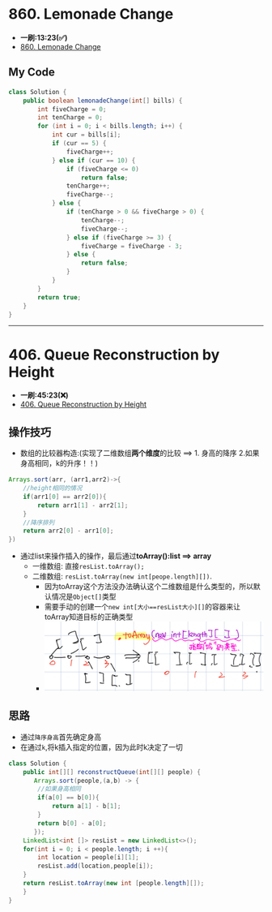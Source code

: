 # 860. Lemonade Change
* **一刷:13:23(✅)**
* [860. Lemonade Change](https://leetcode.com/problems/lemonade-change/description/)

## My Code
```java
class Solution {
    public boolean lemonadeChange(int[] bills) {
        int fiveCharge = 0;
        int tenCharge = 0;
        for (int i = 0; i < bills.length; i++) {
            int cur = bills[i];
            if (cur == 5) {
                fiveCharge++;
            } else if (cur == 10) {
                if (fiveCharge <= 0)
                    return false;
                tenCharge++;
                fiveCharge--;
            } else {
                if (tenCharge > 0 && fiveCharge > 0) {
                    tenCharge--;
                    fiveCharge--;
                } else if (fiveCharge >= 3) {
                    fiveCharge = fiveCharge - 3;
                } else {
                    return false;
                }
            }
        }
        return true;
    }
}
```
***
# 406. Queue Reconstruction by Height
* **一刷:45:23(❌)**
* [406. Queue Reconstruction by Height](https://leetcode.com/problems/queue-reconstruction-by-height/)

## 操作技巧
* 数组的比较器构造:(实现了二维数组**两个维度**的比较 ==> 1. 身高的降序 2.如果身高相同，k的升序！！)
```java
Arrays.sort(arr, (arr1,arr2)->{
    //height相同的情况
    if(arr1[0] == arr2[0]){
        return arr1[1] - arr2[1];
    }
    //降序排列
    return arr2[0] - arr1[0];
})
```
* 通过list来操作插入的操作，最后通过**toArray():list ==> array**
  * 一维数组: 直接`resList.toArray();`
  * 二维数组: `resList.toArray(new int[peope.length][])`. 
    * 因为toArray这个方法没办法确认这个二维数组是什么类型的，所以默认情况是`Object[]`类型
    * 需要手动的创建一个`new int[大小==resList大小][]`的容器来让toArray知道目标的正确类型
    * ![image](./img/406.jpeg)

## 思路
* 通过`降序身高`首先确定身高
* 在通过`k`,将k插入指定的位置，因为此时k决定了一切

```java
class Solution {
    public int[][] reconstructQueue(int[][] people) {
       Arrays.sort(people,(a,b) -> {
        //如果身高相同
        if(a[0] == b[0]){
            return a[1] - b[1];
        }
        return b[0] - a[0];
       });
    LinkedList<int []> resList = new LinkedList<>();
    for(int i = 0; i < people.length; i ++){
        int location = people[i][1];
        resList.add(location,people[i]);
    }
    return resList.toArray(new int [people.length][]);
    }
}
```